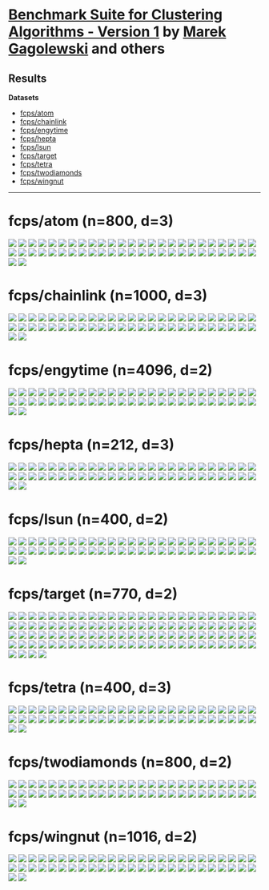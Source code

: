 # [Benchmark Suite for Clustering Algorithms - Version 1](https://github.com/gagolews/clustering_benchmarks_v1/) by [Marek Gagolewski](https://www.gagolewski.com) and others

## Results


**Datasets**

* [fcps/atom](#fcps_atom)
* [fcps/chainlink](#fcps_chainlink)
* [fcps/engytime](#fcps_engytime)
* [fcps/hepta](#fcps_hepta)
* [fcps/lsun](#fcps_lsun)
* [fcps/target](#fcps_target)
* [fcps/tetra](#fcps_tetra)
* [fcps/twodiamonds](#fcps_twodiamonds)
* [fcps/wingnut](#fcps_wingnut)

--------------------------------------------------------------------------------

# fcps/atom (n=800, d=3) <a name="fcps_atom"></a>

![](fcps/atom.result2.BallHall.png)
![](fcps/atom.result2.CalinskiHarabasz.png)
![](fcps/atom.result2.DaviesBouldin.png)
![](fcps/atom.result2.DuNN_5_Max_Const.png)
![](fcps/atom.result2.DuNN_5_Max_Max.png)
![](fcps/atom.result2.DuNN_5_Max_Mean.png)
![](fcps/atom.result2.DuNN_5_Max_Min.png)
![](fcps/atom.result2.DuNN_5_Mean_Const.png)
![](fcps/atom.result2.DuNN_5_Mean_Max.png)
![](fcps/atom.result2.DuNN_5_Mean_Mean.png)
![](fcps/atom.result2.DuNN_5_Mean_Min.png)
![](fcps/atom.result2.DuNN_5_Min_Const.png)
![](fcps/atom.result2.DuNN_5_Min_Max.png)
![](fcps/atom.result2.DuNN_5_Min_Mean.png)
![](fcps/atom.result2.DuNN_5_Min_Min.png)
![](fcps/atom.result2.DuNN_25_Max_Const.png)
![](fcps/atom.result2.DuNN_25_Max_Max.png)
![](fcps/atom.result2.DuNN_25_Max_Mean.png)
![](fcps/atom.result2.DuNN_25_Max_Min.png)
![](fcps/atom.result2.DuNN_25_Mean_Const.png)
![](fcps/atom.result2.DuNN_25_Mean_Max.png)
![](fcps/atom.result2.DuNN_25_Mean_Mean.png)
![](fcps/atom.result2.DuNN_25_Mean_Min.png)
![](fcps/atom.result2.DuNN_25_Min_Const.png)
![](fcps/atom.result2.DuNN_25_Min_Max.png)
![](fcps/atom.result2.DuNN_25_Min_Mean.png)
![](fcps/atom.result2.DuNN_25_Min_Min.png)
![](fcps/atom.result2.DuNN_25_SMax:5_Const.png)
![](fcps/atom.result2.DuNN_25_SMax:5_Min.png)
![](fcps/atom.result2.DuNN_25_SMax:5_SMin:5.png)
![](fcps/atom.result2.DuNN_25_SMin:5_Const.png)
![](fcps/atom.result2.DuNN_25_SMin:5_Max.png)
![](fcps/atom.result2.DuNN_25_SMin:5_SMax:5.png)
![](fcps/atom.result2.GDunn_d1_D1.png)
![](fcps/atom.result2.GDunn_d1_D2.png)
![](fcps/atom.result2.GDunn_d1_D3.png)
![](fcps/atom.result2.GDunn_d2_D1.png)
![](fcps/atom.result2.GDunn_d2_D2.png)
![](fcps/atom.result2.GDunn_d2_D3.png)
![](fcps/atom.result2.GDunn_d3_D1.png)
![](fcps/atom.result2.GDunn_d3_D2.png)
![](fcps/atom.result2.GDunn_d3_D3.png)
![](fcps/atom.result2.GDunn_d4_D1.png)
![](fcps/atom.result2.GDunn_d4_D2.png)
![](fcps/atom.result2.GDunn_d4_D3.png)
![](fcps/atom.result2.GDunn_d5_D1.png)
![](fcps/atom.result2.GDunn_d5_D2.png)
![](fcps/atom.result2.GDunn_d5_D3.png)
![](fcps/atom.result2.Silhouette.png)
![](fcps/atom.result2.SilhouetteW.png)
![](fcps/atom.result2.WCNN_5.png)
![](fcps/atom.result2.WCNN_25.png)



# fcps/chainlink (n=1000, d=3) <a name="fcps_chainlink"></a>

![](fcps/chainlink.result2.BallHall.png)
![](fcps/chainlink.result2.CalinskiHarabasz.png)
![](fcps/chainlink.result2.DaviesBouldin.png)
![](fcps/chainlink.result2.DuNN_5_Max_Const.png)
![](fcps/chainlink.result2.DuNN_5_Max_Max.png)
![](fcps/chainlink.result2.DuNN_5_Max_Mean.png)
![](fcps/chainlink.result2.DuNN_5_Max_Min.png)
![](fcps/chainlink.result2.DuNN_5_Mean_Const.png)
![](fcps/chainlink.result2.DuNN_5_Mean_Max.png)
![](fcps/chainlink.result2.DuNN_5_Mean_Mean.png)
![](fcps/chainlink.result2.DuNN_5_Mean_Min.png)
![](fcps/chainlink.result2.DuNN_5_Min_Const.png)
![](fcps/chainlink.result2.DuNN_5_Min_Max.png)
![](fcps/chainlink.result2.DuNN_5_Min_Mean.png)
![](fcps/chainlink.result2.DuNN_5_Min_Min.png)
![](fcps/chainlink.result2.DuNN_25_Max_Const.png)
![](fcps/chainlink.result2.DuNN_25_Max_Max.png)
![](fcps/chainlink.result2.DuNN_25_Max_Mean.png)
![](fcps/chainlink.result2.DuNN_25_Max_Min.png)
![](fcps/chainlink.result2.DuNN_25_Mean_Const.png)
![](fcps/chainlink.result2.DuNN_25_Mean_Max.png)
![](fcps/chainlink.result2.DuNN_25_Mean_Mean.png)
![](fcps/chainlink.result2.DuNN_25_Mean_Min.png)
![](fcps/chainlink.result2.DuNN_25_Min_Const.png)
![](fcps/chainlink.result2.DuNN_25_Min_Max.png)
![](fcps/chainlink.result2.DuNN_25_Min_Mean.png)
![](fcps/chainlink.result2.DuNN_25_Min_Min.png)
![](fcps/chainlink.result2.DuNN_25_SMax:5_Const.png)
![](fcps/chainlink.result2.DuNN_25_SMax:5_Min.png)
![](fcps/chainlink.result2.DuNN_25_SMax:5_SMin:5.png)
![](fcps/chainlink.result2.DuNN_25_SMin:5_Const.png)
![](fcps/chainlink.result2.DuNN_25_SMin:5_Max.png)
![](fcps/chainlink.result2.DuNN_25_SMin:5_SMax:5.png)
![](fcps/chainlink.result2.GDunn_d1_D1.png)
![](fcps/chainlink.result2.GDunn_d1_D2.png)
![](fcps/chainlink.result2.GDunn_d1_D3.png)
![](fcps/chainlink.result2.GDunn_d2_D1.png)
![](fcps/chainlink.result2.GDunn_d2_D2.png)
![](fcps/chainlink.result2.GDunn_d2_D3.png)
![](fcps/chainlink.result2.GDunn_d3_D1.png)
![](fcps/chainlink.result2.GDunn_d3_D2.png)
![](fcps/chainlink.result2.GDunn_d3_D3.png)
![](fcps/chainlink.result2.GDunn_d4_D1.png)
![](fcps/chainlink.result2.GDunn_d4_D2.png)
![](fcps/chainlink.result2.GDunn_d4_D3.png)
![](fcps/chainlink.result2.GDunn_d5_D1.png)
![](fcps/chainlink.result2.GDunn_d5_D2.png)
![](fcps/chainlink.result2.GDunn_d5_D3.png)
![](fcps/chainlink.result2.Silhouette.png)
![](fcps/chainlink.result2.SilhouetteW.png)
![](fcps/chainlink.result2.WCNN_5.png)
![](fcps/chainlink.result2.WCNN_25.png)



# fcps/engytime (n=4096, d=2) <a name="fcps_engytime"></a>

![](fcps/engytime.result2.BallHall.png)
![](fcps/engytime.result2.CalinskiHarabasz.png)
![](fcps/engytime.result2.DaviesBouldin.png)
![](fcps/engytime.result2.DuNN_5_Max_Const.png)
![](fcps/engytime.result2.DuNN_5_Max_Max.png)
![](fcps/engytime.result2.DuNN_5_Max_Mean.png)
![](fcps/engytime.result2.DuNN_5_Max_Min.png)
![](fcps/engytime.result2.DuNN_5_Mean_Const.png)
![](fcps/engytime.result2.DuNN_5_Mean_Max.png)
![](fcps/engytime.result2.DuNN_5_Mean_Mean.png)
![](fcps/engytime.result2.DuNN_5_Mean_Min.png)
![](fcps/engytime.result2.DuNN_5_Min_Const.png)
![](fcps/engytime.result2.DuNN_5_Min_Max.png)
![](fcps/engytime.result2.DuNN_5_Min_Mean.png)
![](fcps/engytime.result2.DuNN_5_Min_Min.png)
![](fcps/engytime.result2.DuNN_25_Max_Const.png)
![](fcps/engytime.result2.DuNN_25_Max_Max.png)
![](fcps/engytime.result2.DuNN_25_Max_Mean.png)
![](fcps/engytime.result2.DuNN_25_Max_Min.png)
![](fcps/engytime.result2.DuNN_25_Mean_Const.png)
![](fcps/engytime.result2.DuNN_25_Mean_Max.png)
![](fcps/engytime.result2.DuNN_25_Mean_Mean.png)
![](fcps/engytime.result2.DuNN_25_Mean_Min.png)
![](fcps/engytime.result2.DuNN_25_Min_Const.png)
![](fcps/engytime.result2.DuNN_25_Min_Max.png)
![](fcps/engytime.result2.DuNN_25_Min_Mean.png)
![](fcps/engytime.result2.DuNN_25_Min_Min.png)
![](fcps/engytime.result2.DuNN_25_SMax:5_Const.png)
![](fcps/engytime.result2.DuNN_25_SMax:5_Min.png)
![](fcps/engytime.result2.DuNN_25_SMax:5_SMin:5.png)
![](fcps/engytime.result2.DuNN_25_SMin:5_Const.png)
![](fcps/engytime.result2.DuNN_25_SMin:5_Max.png)
![](fcps/engytime.result2.DuNN_25_SMin:5_SMax:5.png)
![](fcps/engytime.result2.GDunn_d1_D1.png)
![](fcps/engytime.result2.GDunn_d1_D2.png)
![](fcps/engytime.result2.GDunn_d1_D3.png)
![](fcps/engytime.result2.GDunn_d2_D1.png)
![](fcps/engytime.result2.GDunn_d2_D2.png)
![](fcps/engytime.result2.GDunn_d2_D3.png)
![](fcps/engytime.result2.GDunn_d3_D1.png)
![](fcps/engytime.result2.GDunn_d3_D2.png)
![](fcps/engytime.result2.GDunn_d3_D3.png)
![](fcps/engytime.result2.GDunn_d4_D1.png)
![](fcps/engytime.result2.GDunn_d4_D2.png)
![](fcps/engytime.result2.GDunn_d4_D3.png)
![](fcps/engytime.result2.GDunn_d5_D1.png)
![](fcps/engytime.result2.GDunn_d5_D2.png)
![](fcps/engytime.result2.GDunn_d5_D3.png)
![](fcps/engytime.result2.Silhouette.png)
![](fcps/engytime.result2.SilhouetteW.png)
![](fcps/engytime.result2.WCNN_5.png)
![](fcps/engytime.result2.WCNN_25.png)



# fcps/hepta (n=212, d=3) <a name="fcps_hepta"></a>

![](fcps/hepta.result7.BallHall.png)
![](fcps/hepta.result7.CalinskiHarabasz.png)
![](fcps/hepta.result7.DaviesBouldin.png)
![](fcps/hepta.result7.DuNN_5_Max_Const.png)
![](fcps/hepta.result7.DuNN_5_Max_Max.png)
![](fcps/hepta.result7.DuNN_5_Max_Mean.png)
![](fcps/hepta.result7.DuNN_5_Max_Min.png)
![](fcps/hepta.result7.DuNN_5_Mean_Const.png)
![](fcps/hepta.result7.DuNN_5_Mean_Max.png)
![](fcps/hepta.result7.DuNN_5_Mean_Mean.png)
![](fcps/hepta.result7.DuNN_5_Mean_Min.png)
![](fcps/hepta.result7.DuNN_5_Min_Const.png)
![](fcps/hepta.result7.DuNN_5_Min_Max.png)
![](fcps/hepta.result7.DuNN_5_Min_Mean.png)
![](fcps/hepta.result7.DuNN_5_Min_Min.png)
![](fcps/hepta.result7.DuNN_25_Max_Const.png)
![](fcps/hepta.result7.DuNN_25_Max_Max.png)
![](fcps/hepta.result7.DuNN_25_Max_Mean.png)
![](fcps/hepta.result7.DuNN_25_Max_Min.png)
![](fcps/hepta.result7.DuNN_25_Mean_Const.png)
![](fcps/hepta.result7.DuNN_25_Mean_Max.png)
![](fcps/hepta.result7.DuNN_25_Mean_Mean.png)
![](fcps/hepta.result7.DuNN_25_Mean_Min.png)
![](fcps/hepta.result7.DuNN_25_Min_Const.png)
![](fcps/hepta.result7.DuNN_25_Min_Max.png)
![](fcps/hepta.result7.DuNN_25_Min_Mean.png)
![](fcps/hepta.result7.DuNN_25_Min_Min.png)
![](fcps/hepta.result7.DuNN_25_SMax:5_Const.png)
![](fcps/hepta.result7.DuNN_25_SMax:5_Min.png)
![](fcps/hepta.result7.DuNN_25_SMax:5_SMin:5.png)
![](fcps/hepta.result7.DuNN_25_SMin:5_Const.png)
![](fcps/hepta.result7.DuNN_25_SMin:5_Max.png)
![](fcps/hepta.result7.DuNN_25_SMin:5_SMax:5.png)
![](fcps/hepta.result7.GDunn_d1_D1.png)
![](fcps/hepta.result7.GDunn_d1_D2.png)
![](fcps/hepta.result7.GDunn_d1_D3.png)
![](fcps/hepta.result7.GDunn_d2_D1.png)
![](fcps/hepta.result7.GDunn_d2_D2.png)
![](fcps/hepta.result7.GDunn_d2_D3.png)
![](fcps/hepta.result7.GDunn_d3_D1.png)
![](fcps/hepta.result7.GDunn_d3_D2.png)
![](fcps/hepta.result7.GDunn_d3_D3.png)
![](fcps/hepta.result7.GDunn_d4_D1.png)
![](fcps/hepta.result7.GDunn_d4_D2.png)
![](fcps/hepta.result7.GDunn_d4_D3.png)
![](fcps/hepta.result7.GDunn_d5_D1.png)
![](fcps/hepta.result7.GDunn_d5_D2.png)
![](fcps/hepta.result7.GDunn_d5_D3.png)
![](fcps/hepta.result7.Silhouette.png)
![](fcps/hepta.result7.SilhouetteW.png)
![](fcps/hepta.result7.WCNN_5.png)
![](fcps/hepta.result7.WCNN_25.png)



# fcps/lsun (n=400, d=2) <a name="fcps_lsun"></a>

![](fcps/lsun.result3.BallHall.png)
![](fcps/lsun.result3.CalinskiHarabasz.png)
![](fcps/lsun.result3.DaviesBouldin.png)
![](fcps/lsun.result3.DuNN_5_Max_Const.png)
![](fcps/lsun.result3.DuNN_5_Max_Max.png)
![](fcps/lsun.result3.DuNN_5_Max_Mean.png)
![](fcps/lsun.result3.DuNN_5_Max_Min.png)
![](fcps/lsun.result3.DuNN_5_Mean_Const.png)
![](fcps/lsun.result3.DuNN_5_Mean_Max.png)
![](fcps/lsun.result3.DuNN_5_Mean_Mean.png)
![](fcps/lsun.result3.DuNN_5_Mean_Min.png)
![](fcps/lsun.result3.DuNN_5_Min_Const.png)
![](fcps/lsun.result3.DuNN_5_Min_Max.png)
![](fcps/lsun.result3.DuNN_5_Min_Mean.png)
![](fcps/lsun.result3.DuNN_5_Min_Min.png)
![](fcps/lsun.result3.DuNN_25_Max_Const.png)
![](fcps/lsun.result3.DuNN_25_Max_Max.png)
![](fcps/lsun.result3.DuNN_25_Max_Mean.png)
![](fcps/lsun.result3.DuNN_25_Max_Min.png)
![](fcps/lsun.result3.DuNN_25_Mean_Const.png)
![](fcps/lsun.result3.DuNN_25_Mean_Max.png)
![](fcps/lsun.result3.DuNN_25_Mean_Mean.png)
![](fcps/lsun.result3.DuNN_25_Mean_Min.png)
![](fcps/lsun.result3.DuNN_25_Min_Const.png)
![](fcps/lsun.result3.DuNN_25_Min_Max.png)
![](fcps/lsun.result3.DuNN_25_Min_Mean.png)
![](fcps/lsun.result3.DuNN_25_Min_Min.png)
![](fcps/lsun.result3.DuNN_25_SMax:5_Const.png)
![](fcps/lsun.result3.DuNN_25_SMax:5_Min.png)
![](fcps/lsun.result3.DuNN_25_SMax:5_SMin:5.png)
![](fcps/lsun.result3.DuNN_25_SMin:5_Const.png)
![](fcps/lsun.result3.DuNN_25_SMin:5_Max.png)
![](fcps/lsun.result3.DuNN_25_SMin:5_SMax:5.png)
![](fcps/lsun.result3.GDunn_d1_D1.png)
![](fcps/lsun.result3.GDunn_d1_D2.png)
![](fcps/lsun.result3.GDunn_d1_D3.png)
![](fcps/lsun.result3.GDunn_d2_D1.png)
![](fcps/lsun.result3.GDunn_d2_D2.png)
![](fcps/lsun.result3.GDunn_d2_D3.png)
![](fcps/lsun.result3.GDunn_d3_D1.png)
![](fcps/lsun.result3.GDunn_d3_D2.png)
![](fcps/lsun.result3.GDunn_d3_D3.png)
![](fcps/lsun.result3.GDunn_d4_D1.png)
![](fcps/lsun.result3.GDunn_d4_D2.png)
![](fcps/lsun.result3.GDunn_d4_D3.png)
![](fcps/lsun.result3.GDunn_d5_D1.png)
![](fcps/lsun.result3.GDunn_d5_D2.png)
![](fcps/lsun.result3.GDunn_d5_D3.png)
![](fcps/lsun.result3.Silhouette.png)
![](fcps/lsun.result3.SilhouetteW.png)
![](fcps/lsun.result3.WCNN_5.png)
![](fcps/lsun.result3.WCNN_25.png)



# fcps/target (n=770, d=2) <a name="fcps_target"></a>

![](fcps/target.result2.BallHall.png)
![](fcps/target.result2.CalinskiHarabasz.png)
![](fcps/target.result2.DaviesBouldin.png)
![](fcps/target.result2.DuNN_5_Max_Const.png)
![](fcps/target.result2.DuNN_5_Max_Max.png)
![](fcps/target.result2.DuNN_5_Max_Mean.png)
![](fcps/target.result2.DuNN_5_Max_Min.png)
![](fcps/target.result2.DuNN_5_Mean_Const.png)
![](fcps/target.result2.DuNN_5_Mean_Max.png)
![](fcps/target.result2.DuNN_5_Mean_Mean.png)
![](fcps/target.result2.DuNN_5_Mean_Min.png)
![](fcps/target.result2.DuNN_5_Min_Const.png)
![](fcps/target.result2.DuNN_5_Min_Max.png)
![](fcps/target.result2.DuNN_5_Min_Mean.png)
![](fcps/target.result2.DuNN_5_Min_Min.png)
![](fcps/target.result2.DuNN_25_Max_Const.png)
![](fcps/target.result2.DuNN_25_Max_Max.png)
![](fcps/target.result2.DuNN_25_Max_Mean.png)
![](fcps/target.result2.DuNN_25_Max_Min.png)
![](fcps/target.result2.DuNN_25_Mean_Const.png)
![](fcps/target.result2.DuNN_25_Mean_Max.png)
![](fcps/target.result2.DuNN_25_Mean_Mean.png)
![](fcps/target.result2.DuNN_25_Mean_Min.png)
![](fcps/target.result2.DuNN_25_Min_Const.png)
![](fcps/target.result2.DuNN_25_Min_Max.png)
![](fcps/target.result2.DuNN_25_Min_Mean.png)
![](fcps/target.result2.DuNN_25_Min_Min.png)
![](fcps/target.result2.DuNN_25_SMax:5_Const.png)
![](fcps/target.result2.DuNN_25_SMax:5_Min.png)
![](fcps/target.result2.DuNN_25_SMax:5_SMin:5.png)
![](fcps/target.result2.DuNN_25_SMin:5_Const.png)
![](fcps/target.result2.DuNN_25_SMin:5_Max.png)
![](fcps/target.result2.DuNN_25_SMin:5_SMax:5.png)
![](fcps/target.result2.GDunn_d1_D1.png)
![](fcps/target.result2.GDunn_d1_D2.png)
![](fcps/target.result2.GDunn_d1_D3.png)
![](fcps/target.result2.GDunn_d2_D1.png)
![](fcps/target.result2.GDunn_d2_D2.png)
![](fcps/target.result2.GDunn_d2_D3.png)
![](fcps/target.result2.GDunn_d3_D1.png)
![](fcps/target.result2.GDunn_d3_D2.png)
![](fcps/target.result2.GDunn_d3_D3.png)
![](fcps/target.result2.GDunn_d4_D1.png)
![](fcps/target.result2.GDunn_d4_D2.png)
![](fcps/target.result2.GDunn_d4_D3.png)
![](fcps/target.result2.GDunn_d5_D1.png)
![](fcps/target.result2.GDunn_d5_D2.png)
![](fcps/target.result2.GDunn_d5_D3.png)
![](fcps/target.result2.Silhouette.png)
![](fcps/target.result2.SilhouetteW.png)
![](fcps/target.result2.WCNN_5.png)
![](fcps/target.result2.WCNN_25.png)
![](fcps/target.result6.BallHall.png)
![](fcps/target.result6.CalinskiHarabasz.png)
![](fcps/target.result6.DaviesBouldin.png)
![](fcps/target.result6.DuNN_5_Max_Const.png)
![](fcps/target.result6.DuNN_5_Max_Max.png)
![](fcps/target.result6.DuNN_5_Max_Mean.png)
![](fcps/target.result6.DuNN_5_Max_Min.png)
![](fcps/target.result6.DuNN_5_Mean_Const.png)
![](fcps/target.result6.DuNN_5_Mean_Max.png)
![](fcps/target.result6.DuNN_5_Mean_Mean.png)
![](fcps/target.result6.DuNN_5_Mean_Min.png)
![](fcps/target.result6.DuNN_5_Min_Const.png)
![](fcps/target.result6.DuNN_5_Min_Max.png)
![](fcps/target.result6.DuNN_5_Min_Mean.png)
![](fcps/target.result6.DuNN_5_Min_Min.png)
![](fcps/target.result6.DuNN_25_Max_Const.png)
![](fcps/target.result6.DuNN_25_Max_Max.png)
![](fcps/target.result6.DuNN_25_Max_Mean.png)
![](fcps/target.result6.DuNN_25_Max_Min.png)
![](fcps/target.result6.DuNN_25_Mean_Const.png)
![](fcps/target.result6.DuNN_25_Mean_Max.png)
![](fcps/target.result6.DuNN_25_Mean_Mean.png)
![](fcps/target.result6.DuNN_25_Mean_Min.png)
![](fcps/target.result6.DuNN_25_Min_Const.png)
![](fcps/target.result6.DuNN_25_Min_Max.png)
![](fcps/target.result6.DuNN_25_Min_Mean.png)
![](fcps/target.result6.DuNN_25_Min_Min.png)
![](fcps/target.result6.DuNN_25_SMax:5_Const.png)
![](fcps/target.result6.DuNN_25_SMax:5_Min.png)
![](fcps/target.result6.DuNN_25_SMax:5_SMin:5.png)
![](fcps/target.result6.DuNN_25_SMin:5_Const.png)
![](fcps/target.result6.DuNN_25_SMin:5_Max.png)
![](fcps/target.result6.DuNN_25_SMin:5_SMax:5.png)
![](fcps/target.result6.GDunn_d1_D1.png)
![](fcps/target.result6.GDunn_d1_D2.png)
![](fcps/target.result6.GDunn_d1_D3.png)
![](fcps/target.result6.GDunn_d2_D1.png)
![](fcps/target.result6.GDunn_d2_D2.png)
![](fcps/target.result6.GDunn_d2_D3.png)
![](fcps/target.result6.GDunn_d3_D1.png)
![](fcps/target.result6.GDunn_d3_D2.png)
![](fcps/target.result6.GDunn_d3_D3.png)
![](fcps/target.result6.GDunn_d4_D1.png)
![](fcps/target.result6.GDunn_d4_D2.png)
![](fcps/target.result6.GDunn_d4_D3.png)
![](fcps/target.result6.GDunn_d5_D1.png)
![](fcps/target.result6.GDunn_d5_D2.png)
![](fcps/target.result6.GDunn_d5_D3.png)
![](fcps/target.result6.Silhouette.png)
![](fcps/target.result6.SilhouetteW.png)
![](fcps/target.result6.WCNN_5.png)
![](fcps/target.result6.WCNN_25.png)



# fcps/tetra (n=400, d=3) <a name="fcps_tetra"></a>

![](fcps/tetra.result4.BallHall.png)
![](fcps/tetra.result4.CalinskiHarabasz.png)
![](fcps/tetra.result4.DaviesBouldin.png)
![](fcps/tetra.result4.DuNN_5_Max_Const.png)
![](fcps/tetra.result4.DuNN_5_Max_Max.png)
![](fcps/tetra.result4.DuNN_5_Max_Mean.png)
![](fcps/tetra.result4.DuNN_5_Max_Min.png)
![](fcps/tetra.result4.DuNN_5_Mean_Const.png)
![](fcps/tetra.result4.DuNN_5_Mean_Max.png)
![](fcps/tetra.result4.DuNN_5_Mean_Mean.png)
![](fcps/tetra.result4.DuNN_5_Mean_Min.png)
![](fcps/tetra.result4.DuNN_5_Min_Const.png)
![](fcps/tetra.result4.DuNN_5_Min_Max.png)
![](fcps/tetra.result4.DuNN_5_Min_Mean.png)
![](fcps/tetra.result4.DuNN_5_Min_Min.png)
![](fcps/tetra.result4.DuNN_25_Max_Const.png)
![](fcps/tetra.result4.DuNN_25_Max_Max.png)
![](fcps/tetra.result4.DuNN_25_Max_Mean.png)
![](fcps/tetra.result4.DuNN_25_Max_Min.png)
![](fcps/tetra.result4.DuNN_25_Mean_Const.png)
![](fcps/tetra.result4.DuNN_25_Mean_Max.png)
![](fcps/tetra.result4.DuNN_25_Mean_Mean.png)
![](fcps/tetra.result4.DuNN_25_Mean_Min.png)
![](fcps/tetra.result4.DuNN_25_Min_Const.png)
![](fcps/tetra.result4.DuNN_25_Min_Max.png)
![](fcps/tetra.result4.DuNN_25_Min_Mean.png)
![](fcps/tetra.result4.DuNN_25_Min_Min.png)
![](fcps/tetra.result4.DuNN_25_SMax:5_Const.png)
![](fcps/tetra.result4.DuNN_25_SMax:5_Min.png)
![](fcps/tetra.result4.DuNN_25_SMax:5_SMin:5.png)
![](fcps/tetra.result4.DuNN_25_SMin:5_Const.png)
![](fcps/tetra.result4.DuNN_25_SMin:5_Max.png)
![](fcps/tetra.result4.DuNN_25_SMin:5_SMax:5.png)
![](fcps/tetra.result4.GDunn_d1_D1.png)
![](fcps/tetra.result4.GDunn_d1_D2.png)
![](fcps/tetra.result4.GDunn_d1_D3.png)
![](fcps/tetra.result4.GDunn_d2_D1.png)
![](fcps/tetra.result4.GDunn_d2_D2.png)
![](fcps/tetra.result4.GDunn_d2_D3.png)
![](fcps/tetra.result4.GDunn_d3_D1.png)
![](fcps/tetra.result4.GDunn_d3_D2.png)
![](fcps/tetra.result4.GDunn_d3_D3.png)
![](fcps/tetra.result4.GDunn_d4_D1.png)
![](fcps/tetra.result4.GDunn_d4_D2.png)
![](fcps/tetra.result4.GDunn_d4_D3.png)
![](fcps/tetra.result4.GDunn_d5_D1.png)
![](fcps/tetra.result4.GDunn_d5_D2.png)
![](fcps/tetra.result4.GDunn_d5_D3.png)
![](fcps/tetra.result4.Silhouette.png)
![](fcps/tetra.result4.SilhouetteW.png)
![](fcps/tetra.result4.WCNN_5.png)
![](fcps/tetra.result4.WCNN_25.png)



# fcps/twodiamonds (n=800, d=2) <a name="fcps_twodiamonds"></a>

![](fcps/twodiamonds.result2.BallHall.png)
![](fcps/twodiamonds.result2.CalinskiHarabasz.png)
![](fcps/twodiamonds.result2.DaviesBouldin.png)
![](fcps/twodiamonds.result2.DuNN_5_Max_Const.png)
![](fcps/twodiamonds.result2.DuNN_5_Max_Max.png)
![](fcps/twodiamonds.result2.DuNN_5_Max_Mean.png)
![](fcps/twodiamonds.result2.DuNN_5_Max_Min.png)
![](fcps/twodiamonds.result2.DuNN_5_Mean_Const.png)
![](fcps/twodiamonds.result2.DuNN_5_Mean_Max.png)
![](fcps/twodiamonds.result2.DuNN_5_Mean_Mean.png)
![](fcps/twodiamonds.result2.DuNN_5_Mean_Min.png)
![](fcps/twodiamonds.result2.DuNN_5_Min_Const.png)
![](fcps/twodiamonds.result2.DuNN_5_Min_Max.png)
![](fcps/twodiamonds.result2.DuNN_5_Min_Mean.png)
![](fcps/twodiamonds.result2.DuNN_5_Min_Min.png)
![](fcps/twodiamonds.result2.DuNN_25_Max_Const.png)
![](fcps/twodiamonds.result2.DuNN_25_Max_Max.png)
![](fcps/twodiamonds.result2.DuNN_25_Max_Mean.png)
![](fcps/twodiamonds.result2.DuNN_25_Max_Min.png)
![](fcps/twodiamonds.result2.DuNN_25_Mean_Const.png)
![](fcps/twodiamonds.result2.DuNN_25_Mean_Max.png)
![](fcps/twodiamonds.result2.DuNN_25_Mean_Mean.png)
![](fcps/twodiamonds.result2.DuNN_25_Mean_Min.png)
![](fcps/twodiamonds.result2.DuNN_25_Min_Const.png)
![](fcps/twodiamonds.result2.DuNN_25_Min_Max.png)
![](fcps/twodiamonds.result2.DuNN_25_Min_Mean.png)
![](fcps/twodiamonds.result2.DuNN_25_Min_Min.png)
![](fcps/twodiamonds.result2.DuNN_25_SMax:5_Const.png)
![](fcps/twodiamonds.result2.DuNN_25_SMax:5_Min.png)
![](fcps/twodiamonds.result2.DuNN_25_SMax:5_SMin:5.png)
![](fcps/twodiamonds.result2.DuNN_25_SMin:5_Const.png)
![](fcps/twodiamonds.result2.DuNN_25_SMin:5_Max.png)
![](fcps/twodiamonds.result2.DuNN_25_SMin:5_SMax:5.png)
![](fcps/twodiamonds.result2.GDunn_d1_D1.png)
![](fcps/twodiamonds.result2.GDunn_d1_D2.png)
![](fcps/twodiamonds.result2.GDunn_d1_D3.png)
![](fcps/twodiamonds.result2.GDunn_d2_D1.png)
![](fcps/twodiamonds.result2.GDunn_d2_D2.png)
![](fcps/twodiamonds.result2.GDunn_d2_D3.png)
![](fcps/twodiamonds.result2.GDunn_d3_D1.png)
![](fcps/twodiamonds.result2.GDunn_d3_D2.png)
![](fcps/twodiamonds.result2.GDunn_d3_D3.png)
![](fcps/twodiamonds.result2.GDunn_d4_D1.png)
![](fcps/twodiamonds.result2.GDunn_d4_D2.png)
![](fcps/twodiamonds.result2.GDunn_d4_D3.png)
![](fcps/twodiamonds.result2.GDunn_d5_D1.png)
![](fcps/twodiamonds.result2.GDunn_d5_D2.png)
![](fcps/twodiamonds.result2.GDunn_d5_D3.png)
![](fcps/twodiamonds.result2.Silhouette.png)
![](fcps/twodiamonds.result2.SilhouetteW.png)
![](fcps/twodiamonds.result2.WCNN_5.png)
![](fcps/twodiamonds.result2.WCNN_25.png)



# fcps/wingnut (n=1016, d=2) <a name="fcps_wingnut"></a>

![](fcps/wingnut.result2.BallHall.png)
![](fcps/wingnut.result2.CalinskiHarabasz.png)
![](fcps/wingnut.result2.DaviesBouldin.png)
![](fcps/wingnut.result2.DuNN_5_Max_Const.png)
![](fcps/wingnut.result2.DuNN_5_Max_Max.png)
![](fcps/wingnut.result2.DuNN_5_Max_Mean.png)
![](fcps/wingnut.result2.DuNN_5_Max_Min.png)
![](fcps/wingnut.result2.DuNN_5_Mean_Const.png)
![](fcps/wingnut.result2.DuNN_5_Mean_Max.png)
![](fcps/wingnut.result2.DuNN_5_Mean_Mean.png)
![](fcps/wingnut.result2.DuNN_5_Mean_Min.png)
![](fcps/wingnut.result2.DuNN_5_Min_Const.png)
![](fcps/wingnut.result2.DuNN_5_Min_Max.png)
![](fcps/wingnut.result2.DuNN_5_Min_Mean.png)
![](fcps/wingnut.result2.DuNN_5_Min_Min.png)
![](fcps/wingnut.result2.DuNN_25_Max_Const.png)
![](fcps/wingnut.result2.DuNN_25_Max_Max.png)
![](fcps/wingnut.result2.DuNN_25_Max_Mean.png)
![](fcps/wingnut.result2.DuNN_25_Max_Min.png)
![](fcps/wingnut.result2.DuNN_25_Mean_Const.png)
![](fcps/wingnut.result2.DuNN_25_Mean_Max.png)
![](fcps/wingnut.result2.DuNN_25_Mean_Mean.png)
![](fcps/wingnut.result2.DuNN_25_Mean_Min.png)
![](fcps/wingnut.result2.DuNN_25_Min_Const.png)
![](fcps/wingnut.result2.DuNN_25_Min_Max.png)
![](fcps/wingnut.result2.DuNN_25_Min_Mean.png)
![](fcps/wingnut.result2.DuNN_25_Min_Min.png)
![](fcps/wingnut.result2.DuNN_25_SMax:5_Const.png)
![](fcps/wingnut.result2.DuNN_25_SMax:5_Min.png)
![](fcps/wingnut.result2.DuNN_25_SMax:5_SMin:5.png)
![](fcps/wingnut.result2.DuNN_25_SMin:5_Const.png)
![](fcps/wingnut.result2.DuNN_25_SMin:5_Max.png)
![](fcps/wingnut.result2.DuNN_25_SMin:5_SMax:5.png)
![](fcps/wingnut.result2.GDunn_d1_D1.png)
![](fcps/wingnut.result2.GDunn_d1_D2.png)
![](fcps/wingnut.result2.GDunn_d1_D3.png)
![](fcps/wingnut.result2.GDunn_d2_D1.png)
![](fcps/wingnut.result2.GDunn_d2_D2.png)
![](fcps/wingnut.result2.GDunn_d2_D3.png)
![](fcps/wingnut.result2.GDunn_d3_D1.png)
![](fcps/wingnut.result2.GDunn_d3_D2.png)
![](fcps/wingnut.result2.GDunn_d3_D3.png)
![](fcps/wingnut.result2.GDunn_d4_D1.png)
![](fcps/wingnut.result2.GDunn_d4_D2.png)
![](fcps/wingnut.result2.GDunn_d4_D3.png)
![](fcps/wingnut.result2.GDunn_d5_D1.png)
![](fcps/wingnut.result2.GDunn_d5_D2.png)
![](fcps/wingnut.result2.GDunn_d5_D3.png)
![](fcps/wingnut.result2.Silhouette.png)
![](fcps/wingnut.result2.SilhouetteW.png)
![](fcps/wingnut.result2.WCNN_5.png)
![](fcps/wingnut.result2.WCNN_25.png)



